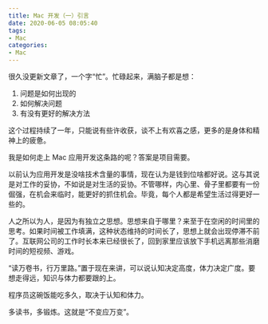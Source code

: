 ```yaml
---
title: Mac 开发（一）引言
date: 2020-06-05 08:05:40
tags:
- Mac
categories:
- Mac
---
```


很久没更新文章了，一个字“忙”。忙碌起来，满脑子都是想：

1. 问题是如何出现的
2. 如何解决问题
3. 有没有更好的解决方法

这个过程持续了一年，只能说有些许收获，谈不上有欢喜之感，更多的是身体和精神上的疲惫。

我是如何走上 Mac 应用开发这条路的呢？答案是项目需要。

<!-- more -->

以前认为应用开发是没啥技术含量的事情，现在认为是钱到位啥都好说。这与其说是对工作的妥协，不如说是对生活的妥协。不管哪样，内心里、骨子里都要有一份倔强，在机会来临时，能更好的抓住机会。毕竟，每个人都是希望生活过得更好一些的。

人之所以为人，是因为有独立之思想。思想来自于哪里？来至于在空闲的时间里的思考。如果时间被工作填满，这种状态维持的时间长了，思想上就会出现停滞不前了。互联网公司的工作时长本来已经很长了，回到家里应该放下手机远离那些消磨时间的短视频、游戏。

“读万卷书，行万里路。”置于现在来讲，可以说认知决定高度，体力决定广度。要想走得远，知识与体力都要跟的上。

程序员这碗饭能吃多久，取决于认知和体力。

多读书，多锻炼。这就是“不变应万变”。